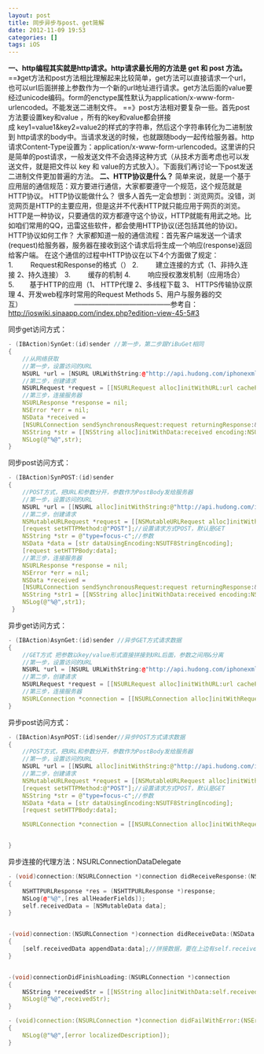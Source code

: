 ```yaml
---
layout: post
title: 同步异步与post、get简解
date: 2012-11-09 19:53
categories: []
tags: iOS
---
```


**一、http编程其实就是http请求。http请求最长用的方法是 get 和 post 方法。**==》get方法和post方法相比理解起来比较简单，get方法可以直接请求一个url，也可以url后面拼接上参数作为一个新的url地址进行请求。get方法后面的value要经过unicode编码。form的enctype属性默认为application/x-www-form-urlencoded。不能发送二进制文件。
==》post方法相对要复杂一些。首先post方法要设置key和value ，所有的key和value都会拼接成 key1=value1&key2=value2的样式的字符串，然后这个字符串转化为二进制放到 http请求的body中。当请求发送的时候，也就跟随body一起传给服务器。http请求Content-Type设置为：application/x-www-form-urlencoded。这里讲的只是简单的post请求，一般发送文件不会选择这种方式（从技术方面考虑也可以发送文件，就是把文件以 key 和 value的方式放入）。下面我们再讨论一下post发送二进制文件更加普遍的方法。
**二、HTTP协议是什么？**
简单来说，就是一个基于应用层的通信规范：双方要进行通信，大家都要遵守一个规范，这个规范就是HTTP协议。
HTTP协议能做什么？
很多人首先一定会想到：浏览网页。没错，浏览网页是HTTP的主要应用，但是这并不代表HTTP就只能应用于网页的浏览。HTTP是一种协议，只要通信的双方都遵守这个协议，HTTP就能有用武之地。比如咱们常用的QQ，迅雷这些软件，都会使用HTTP协议(还包括其他的协议)。
HTTP协议如何工作？
大家都知道一般的通信流程：首先客户端发送一个请求(request)给服务器，服务器在接收到这个请求后将生成一个响应(response)返回给客户端。
在这个通信的过程中HTTP协议在以下4个方面做了规定：
1.         Request和Response的格式（）
2.         建立连接的方式（1、非持久连接 2、持久连接）
3.         缓存的机制
4.         响应授权激发机制（应用场合）
5.        基于HTTP的应用（1、 HTTP代理 2、多线程下载 3、 HTTPS传输协议原理 4、开发web程序时常用的Request Methods 5、用户与服务器的交互）                           ——————————————参考自：http://ioswiki.sinaapp.com/index.php?edition-view-45-5#3


同步get访问方式：


```cpp
- (IBAction)SynGet:(id)sender //第一步，第二步跟YiBuGet相同
{
    //从网络获取
    //第一步，设置访问的URL
    NSURL *url = [NSURL URLWithString:@"http://api.hudong.com/iphonexml.do?type=focus-c"];//多个之间用&隔开，如：do?type=focus-c&sdef=hnulik   
    //第二步，创建请求
    NSURLRequest *request = [[NSURLRequest alloc]initWithURL:url cachePolicy:NSURLRequestUseProtocolCachePolicy timeoutInterval:10];
    //第三步，连接服务器
    NSURLResponse *response = nil;
    NSError *err = nil;
    NSData *received =
    [NSURLConnection sendSynchronousRequest:request returningResponse:&response error:&err];
    NSString *str = [[NSString alloc]initWithData:received encoding:NSUTF8StringEncoding];
    NSLog(@"%@",str);
}


```

同步post访问方式：

```cpp
- (IBAction)SynPOST:(id)sender
{
    //POST方式，把URL和参数分开，参数作为PostBody发给服务器
    //第一步，设置访问的URL
    NSURL *url = [[NSURL alloc]initWithString:@"http://api.hudong.com/iphonexml.do"];
    //第二步，创建请求
    NSMutableURLRequest *request = [[NSMutableURLRequest alloc]initWithURL:url cachePolicy:NSURLRequestUseProtocolCachePolicy timeoutInterval:10];
    [request setHTTPMethod:@"POST"];//设置请求方式POST，默认是GET
    NSString *str = @"type=focus-c";//参数
    NSData *data = [str dataUsingEncoding:NSUTF8StringEncoding];
    [request setHTTPBody:data];
    //第三步，连接服务器
    NSURLResponse *response = nil;
    NSError *err = nil;
    NSData *received =
    [NSURLConnection sendSynchronousRequest:request returningResponse:&response error:&err];
    NSString *str1 = [[NSString alloc]initWithData:received encoding:NSUTF8StringEncoding];
    NSLog(@"%@",str1);    
 }

```

异步get访问方式：

```cpp
- (IBAction)AsynGet:(id)sender //异步GET方式请求数据
{
    //GET方式 把参数以key/value形式直接拼接到URL后面，参数之间用&分离
    //第一步，设置访问的URL
    NSURL *url = [NSURL URLWithString:@"http://api.hudong.com/iphonexml.do"];//多个之间用&隔开，如：do?type=focus-c&sdef=hnulik
    //第二步，创建请求
    NSURLRequest *request = [[NSURLRequest alloc]initWithURL:url cachePolicy:NSURLRequestUseProtocolCachePolicy timeoutInterval:10];
    //第三步，连接服务器
    NSURLConnection *connection = [[NSURLConnection alloc]initWithRequest:request delegate:self];
}

```

异步post访问方式：


```cpp
- (IBAction)AsynPOST:(id)sender//异步POST方式请求数据
{
    //POST方式，把URL和参数分开，参数作为PostBody发给服务器
    //第一步，设置访问的URL
    NSURL *url = [[NSURL alloc]initWithString:@"http://api.hudong.com/iphonexml.do"];
    //第二步，创建请求
    NSMutableURLRequest *request = [[NSMutableURLRequest alloc]initWithURL:url cachePolicy:NSURLRequestUseProtocolCachePolicy timeoutInterval:10];
    [request setHTTPMethod:@"POST"];//设置请求方式POST，默认是GET
    NSString *str = @"type=focus-c";//参数
    NSData *data = [str dataUsingEncoding:NSUTF8StringEncoding];
    [request setHTTPBody:data];

    NSURLConnection *connection = [[NSURLConnection alloc]initWithRequest:request delegate:self];


}

```

异步连接的代理方法：NSURLConnectionDataDelegate


```cpp
- (void)connection:(NSURLConnection *)connection didReceiveResponse:(NSURLResponse *)response
{
    NSHTTPURLResponse *res = (NSHTTPURLResponse *)response;
    NSLog(@"%@",[res allHeaderFields]);
    self.receivedData = [NSMutableData data];
}


-(void)connection:(NSURLConnection *)connection didReceiveData:(NSData *)data
{
    [self.receivedData appendData:data];//拼接数据，要在上边有self.receivedData = [NSMutableData data];这句话    
}


-(void)connectionDidFinishLoading:(NSURLConnection *)connection
{
    NSString *receivedStr = [[NSString alloc]initWithData:self.receivedData encoding:NSUTF8StringEncoding];
    NSLog(@"%@",receivedStr);
}

- (void)connection:(NSURLConnection *)connection didFailWithError:(NSError *)error
{
    NSLog(@"%@",[error localizedDescription]);
}

```
